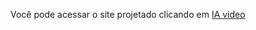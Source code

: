

Você pode acessar o site projetado clicando em [IA video](https://pizza2u.github.io/Video-for-ia/)
